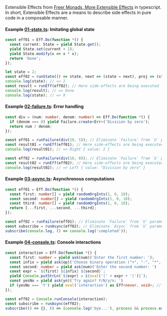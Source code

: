 Extensible Effects from
[Freer Monads, More Extensible Effects](http://okmij.org/ftp/Haskell/extensible/more.pdf)
in typescript. In short, Extensible Effects are a means to describe
side effects in pure code in a composable manner.

#### Example [01-state.ts](./examples/01-state.ts): Imitating global state 
```ts
const eff01 = Eff.Do(function *() {
  const current: State = yield State.get();
  yield State.set(current + 1);
  yield State.modify(x => x * x);
  return 'Done';
});

let state = 2;
const eff02 = runState(() => state, next => (state = next), proj => (state = proj(state)))(eff01);
console.log(state); // => 2
const result = runEff(eff02); // Here side-effects are being executed
console.log(result); // => Done
console.log(state); // => 9
```

#### Example [02-failure.ts](./examples/02-failure.ts): Error handling
```ts
const div = (num: number, denom: number) => Eff.Do(function *() {
  if (denom === 0) yield Failure.create<Err>('Division by zero');
  return num / denom;
});

const eff01 = runFailure(div(10, 5)); // Eliminate `Failure` from `U` parameter
const result01 = runEff(eff01); // Here side-effects are being executed
console.log(result01); // => Right { value: 2 }

const eff02 = runFailure(div(10, 0)); // Eliminate `Failure` from `U` parameter
const result02 = runEff(eff02); // Here side-effects are being executed
console.log(result02); // => Left { value: "Division by zero" }
```

#### Example [03-async.ts](./examples/03-async.ts): Asynchronous computations
```ts
const eff01 = Eff.Do(function *() {
  const first: number[] = yield randomOrgInts(1, 0, 10);
  const second: number[] = yield randomOrgInts(1, 0, 10);
  const third: number[] = yield randomOrgInts(1, 0, 10);
  return [...first, ...second, ...third];
});

const eff02 = runFailure(eff01); // Eliminate `Failure` from `U` parameter
const subscribe = runAsync(eff02); // Eliminate `Async` from `U` parameter
subscribe(console.log, () => console.log('completed'));
```
#### Example [04-console.ts](./examples/04-console.ts): Console interactions
```ts
const interaction = Eff.Do(function *() {
  const first: number = yield ask(num)('Enter the first number: ');
  const infix = yield ask(op)('Choose binary operation ("+", "-", "*", "/"): ')
  const second: number = yield ask(num)('Enter the second number: ')
  const expr = `${first} ${infix} ${second}`;
  yield Console.putStrLn(`${expr} = ${eval('(' + expr + ')')}`);
  const yesNo = yield ask(yn)('Try again? Y/N/y/n: ')
  if (yesNo === 'Y') yield eval('interaction') as Eff<never, void>; // Should be just `interaction`
});

const eff02 = Console.runConsole(interaction);
const subscribe = runAsync(eff02);
subscribe(() => {}, () => (console.log('bye...'), process && process.exit && process.exit()));
```
